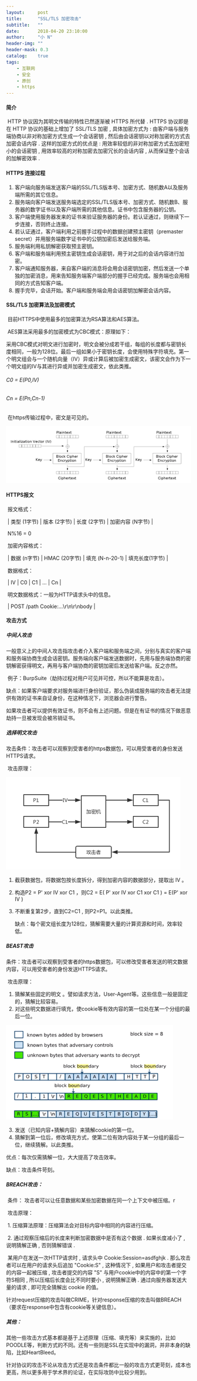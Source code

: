 ```yaml
---
layout:     post
title:      "SSL/TLS 加密攻击"
subtitle:   ""
date:       2018-04-20 23:10:00
author:     "小 N"
header-img: ""
header-mask: 0.3
catalog:    true
tags:
    - 互联网
    - 安全
    - 原创
    - https
---
```


#### 简介

​ HTTP 协议因为其明文传输的特性已然逐渐被 HTTPS 所代替 . HTTPS 协议即是在 HTTP 协议的基础上增加了 SSL/TLS 加密 , 具体加密方式为 : 由客户端与服务端协商以非对称加密方式生成一个会话密钥 , 然后由会话密钥以对称加密的方式去加密会话内容 . 这样的加密方式的优点是 : 用效率较低的非对称加密方式去加密短小的会话密钥 , 用效率较高的对称加密去加密冗长的会话内容 , 从而保证整个会话的加解密效率 . 



#### HTTPS 连接过程

1. 客户端向服务端发送客户端的SSL/TLS版本号、加密方式、随机数A以及服务端所需的其它信息。
2. 服务端向客户端发送服务端选定的SSL/TLS版本号、加密方式、随机数B、服务器的数字证书以及客户端所需的其他信息。证书中包含服务器的公钥。
3. 客户端使用服务器发来的证书来验证服务器的身份。若认证通过，则继续下一步连接，否则终止连接。
4. 若认证通过，客户端利用之前握手过程中的数据创建预主密钥（premaster secret）并用服务端数字证书中的公钥加密后发送给服务端。
5. 服务端利用私钥解密获取预主密钥。
6. 客户端和服务端利用预主密钥生成会话密钥，用于对之后的会话内容进行加密。
7. 客户端通知服务器，来自客户端的消息将会用会话密钥加密，然后发送一个单独的加密消息，用来告知服务端客户端部分的握手已经完成。服务端也会用相同的方式告知客户端。
8. 握手完毕，会话开始。客户端和服务端会用会话密钥加解密会话内容。

#### SSL/TLS 加密算法及加密模式

​ 目前HTTPS中使用最多的加密算法为RSA算法和AES算法。

​ AES算法采用最多的加密模式为CBC模式：原理如下：

​ 采用CBC模式对明文进行加密时，明文会被分成若干组，每组的长度都与密钥长度相同，一般为128位。最后一组如果小于密钥长度，会使用特殊字符填充。第一个明文组会与一个随机向量（IV）异或计算后被加密生成密文，该密文会作为下一个明文组的IV与其进行异或并加密生成密文，依此类推。

###### C0 = E(P0,IV)

###### Cn = E(Pn,Cn-1)

​ 在https传输过程中，密文是可见的。

![](/img/in-post/https/cbc.png)



#### HTTPS报文

​ 报文格式：

​   | 类型 (1字节) | 版本 (2字节) | 长度 (2字节) | 加密内容 (N字节) |  

​   N%16 = 0

​ 加密内容格式：

​   | 数据 (n字节) | HMAC (20字节) | 填充 (N-n-20-1) | 填充长度(1字节) |

​ 数据格式：

​   | IV | C0 | C1 | ... | Cn | 

​ 明文数据格式：一般为HTTP请求头中的信息。

​   | POST /path Cookie:…\r\n\r\nbody |

#### 攻击方式

##### 中间人攻击

​ 一般意义上的中间人攻击指攻击者介入客户端和服务端之间，分别与真实的客户端和服务端协商生成会话密钥。服务端向客户端发送数据时，先用与服务端协商的密钥解密获得明文，再用与客户端协商的密钥加密后发送给客户端。反之亦然。

​ 例子：BurpSuite（劫持过程对用户可见并可控，所以不能算是攻击）。

​ 缺点：如果客户端要求对服务端进行身份验证，那么伪装成服务端的攻击者无法提供有效的证书来自证身份，在这种情况下，浏览器会进行警告。

​ 如果攻击者可以提供有效证书，则不会有上述问题。但是在有证书的情况下做恶意劫持一旦被发现会被吊销证书。

##### 选择明文攻击 

​ 攻击条件：攻击者可以观察到受害者的https数据包，可以用受害者的身份发送HTTPS请求。

​ 攻击原理：

![](/img/in-post/https/ACPA.png)

1. 截获数据包，将数据包按长度拆分，得到加密内容的数据部分，提取出 IV 。

2. 构造P2 = P' xor IV xor C1 ，则C2 = E( P' xor IV xor C1 xor C1 ) = E(P' xor IV ) 

3. 不断重复第2步，直到C2=C1 , 则P2=P1。以此类推。

   缺点：每个密文组长度为128位，猜解需要大量的计算资源和时间，效率较低。

##### BEAST攻击

​ 条件：攻击者可以观察到受害者的https数据包，可以修改受害者发送的明文数据内容，可以用受害者的身份发送HTTPS请求。

​ 攻击原理：

1. 猜解某些固定的明文 。譬如请求方法，User-Agent等。这些信息一般是固定的，猜解比较容易。
2. 对这些明文数据进行填充，使cookie等有效内容的第一位处在某一个分组的最后一位。

![](/img/in-post/https/beast.PNG)
​

3. 发送（已知内容+猜解内容）来猜解cookie的第一位。
4. 猜解到第一位后，修改填充方式，使第二位有效内容处于某一分组的最后一位，继续猜解。以此类推。

优点：每次仅需猜解一位，大大提高了攻击效率。

缺点：攻击条件苛刻。

##### BREACH攻击：

​ 条件： 攻击者可以让任意数据和某些加密数据在同一个上下文中被压缩。r

​ 攻击原理：

​ 1. 压缩算法原理：压缩算法会对目标内容中相同的内容进行压缩。

​ 2. 通过观察压缩后的长度来判断加密数据中是否有这个数据 . 如果长度减小了 , 说明猜解正确 , 否则猜解错误 .

​ 某用户在发送一次HTTP请求时 , 请求头中 Cookie:Session=asdfghjk . 那么攻击者可以在用户的请求头后追加 "Cookie:S"   , 这种情况下 , 如果用户和攻击者提交的内容一起被压缩 , 攻击者提交的内容 "S" 与用户cookie中的内容中的第一个字符S相同 , 所以压缩后长度会比不同时要小 , 说明猜解正确 . 通过向服务器发送大量的请求 , 即可完全猜解出 cookie 的值。

​ 针对request压缩的攻击叫做CRIME，针对response压缩的攻击叫做BREACH（要求在response中包含有cookie等关键信息）。

##### 其他：

​ 其他一些攻击方式基本都是基于上述原理（压缩、填充等）来实施的，比如POODLE等，判断方式的不同。还有一些则是SSL在实现中的漏洞，并非本身的缺陷，比如HeartBleed。

​ 针对协议的攻击不论从攻击方式还是攻击条件都比一般的攻击方式更苛刻，成本也更高，所以更多用于学术界的论证，在实际攻防中比较少用到。






























	


	
	

	


